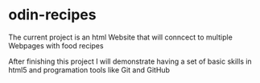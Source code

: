# odin-recipes
The current project is an html Website that will conncect to multiple
Webpages with food recipes

After finishing this project I will demonstrate having a set of basic skills
in html5 and programation tools like Git and GitHub